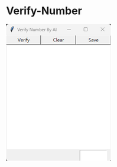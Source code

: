 # Verify-Number

![banner](https://raw.githubusercontent.com/NicoLiao/Verify-Number/main/banner.png)
